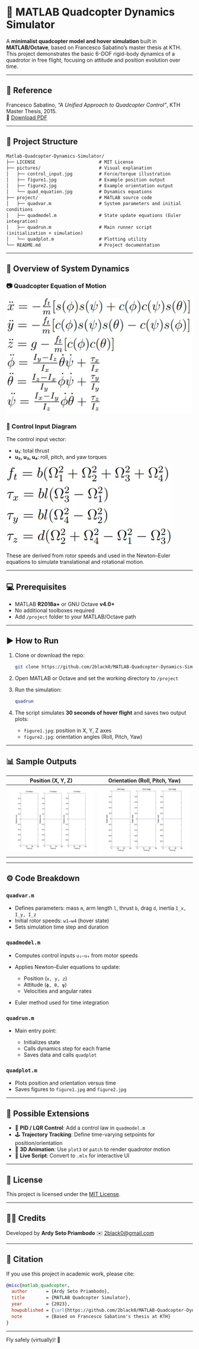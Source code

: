 # 🚁 MATLAB Quadcopter Dynamics Simulator

A **minimalist quadcopter model and hover simulation** built in **MATLAB/Octave**, based on Francesco Sabatino’s master thesis at KTH. This project demonstrates the basic 6-DOF rigid-body dynamics of a quadrotor in free flight, focusing on attitude and position evolution over time.

---

## 📘 Reference

Francesco Sabatino, *“A Unified Approach to Quadcopter Control”*, KTH Master Thesis, 2015.  
📄 [Download PDF](https://www.kth.se/polopoly_fs/1.588039.1550155544!/Thesis%20KTH%20-%20Francesco%20Sabatino.pdf)

---

## 📁 Project Structure

```
Matlab-Quadcopter-Dynamics-Simulator/
├── LICENSE                        # MIT License
├── pictures/                      # Visual explanation
│   ├── control_input.jpg          # Force/torque illustration
│   ├── figure1.jpg                # Example position output
│   ├── figure2.jpg                # Example orientation output
│   └── quad_equation.jpg          # Dynamics equations
├── project/                       # MATLAB source code
│   ├── quadvar.m                  # System parameters and initial conditions
│   ├── quadmodel.m                # State update equations (Euler integration)
│   ├── quadrun.m                  # Main runner script (initialization + simulation)
│   └── quadplot.m                 # Plotting utility
└── README.md                      # Project documentation
```

---

## 🧠 Overview of System Dynamics

### 📷 Quadcopter Equation of Motion

![Quadcopter dynamics](pictures/quad_equation.jpg)

### 🧭 Control Input Diagram

The control input vector:
- **u₁**: total thrust
- **u₂, u₃, u₄**: roll, pitch, and yaw torques

![Control Input](pictures/control_input.jpg)

These are derived from rotor speeds and used in the Newton–Euler equations to simulate translational and rotational motion.

---

## 💻 Prerequisites

- MATLAB **R2018a+** or GNU Octave **v4.0+**
- No additional toolboxes required
- Add `/project` folder to your MATLAB/Octave path

---

## ▶️ How to Run

1. Clone or download the repo:
   ```bash
   git clone https://github.com/2black0/MATLAB-Quadcopter-Dynamics-Simulator.git
   ```

2. Open MATLAB or Octave and set the working directory to `/project`
3. Run the simulation:

   ```matlab
   quadrun
   ```

4. The script simulates **30 seconds of hover flight** and saves two output plots:

   * `figure1.jpg`: position in X, Y, Z axes
   * `figure2.jpg`: orientation angles (Roll, Pitch, Yaw)

---

## 📊 Sample Outputs

| Position (X, Y, Z)        | Orientation (Roll, Pitch, Yaw) |
| ------------------------- | ------------------------------ |
| ![](pictures/figure1.jpg) | ![](pictures/figure2.jpg)      |

---

## ⚙️ Code Breakdown

### `quadvar.m`

* Defines parameters: mass `m`, arm length `l`, thrust `b`, drag `d`, inertia `I_x, I_y, I_z`
* Initial rotor speeds: `w1–w4` (hover state)
* Sets simulation time step and duration

### `quadmodel.m`

* Computes control inputs `u₁–u₄` from motor speeds
* Applies Newton–Euler equations to update:

  * Position (`x, y, z`)
  * Attitude (`ϕ, θ, ψ`)
  * Velocities and angular rates
* Euler method used for time integration

### `quadrun.m`

* Main entry point:

  * Initializes state
  * Calls dynamics step for each frame
  * Saves data and calls `quadplot`

### `quadplot.m`

* Plots position and orientation versus time
* Saves figures to `figure1.jpg` and `figure2.jpg`

---

## 🧪 Possible Extensions

* 🧭 **PID / LQR Control**: Add a control law in `quadmodel.m`
* 🕹️ **Trajectory Tracking**: Define time-varying setpoints for position/orientation
* 🎥 **3D Animation**: Use `plot3` or `patch` to render quadrotor motion
* 📓 **Live Script**: Convert to `.mlx` for interactive UI

---

## 📄 License

This project is licensed under the [MIT License](LICENSE).

---

## 🙋‍♂️ Credits

Developed by **Ardy Seto Priambodo**
✉️ [2black0@gmail.com](mailto:2black0@gmail.com)

---

## 🚀 Citation

If you use this project in academic work, please cite:

```bibtex
@misc{matlab_quadcopter,
  author       = {Ardy Seto Priambodo},
  title        = {MATLAB Quadcopter Simulator},
  year         = {2023},
  howpublished = {\url{https://github.com/2black0/MATLAB-Quadcopter-Dynamics-Simulator}},
  note         = {Based on Francesco Sabatino's thesis at KTH}
}
```

---

Fly safely (virtually)! 🚁
